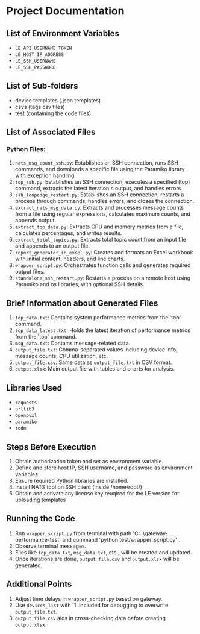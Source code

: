 # Project Documentation

## List of Environment Variables
- `LE_API_USERNAME_TOKEN`
- `LE_HOST_IP_ADDRESS`
- `LE_SSH_USERNAME`
- `LE_SSH_PASSWORD`

## List of Sub-folders
- device templates (.json templates)
- csvs (tags csv files)
- test (containing the code files)

## List of Associated Files
### Python Files:
1. `nats_msg_count_ssh.py`: Establishes an SSH connection, runs SSH commands, and downloads a specific file using the Paramiko library with exception handling.
2. `top_ssh.py`: Establishes an SSH connection, executes a specified (top) command, extracts the latest iteration's output, and handles errors.
3. `ssh_loopedge_restart.py`: Establishes an SSH connection, restarts a process through commands, handles errors, and closes the connection.
4. `extract_nats_msg_data.py`: Extracts and processes message counts from a file using regular expressions, calculates maximum counts, and appends output.
5. `extract_top_data.py`: Extracts CPU and memory metrics from a file, calculates percentages, and writes results.
6. `extract_total_topics.py`: Extracts total topic count from an input file and appends to an output file.
7. `report_generator_in_excel.py`: Creates and formats an Excel workbook with initial content, headers, and line charts.
8. `wrapper_script.py`: Orchestrates function calls and generates required output files.
9. `standalone_ssh_restart.py`: Restarts a process on a remote host using Paramiko and os libraries, with optional SSH details.

## Brief Information about Generated Files
1. `top_data.txt`: Contains system performance metrics from the 'top' command.
2. `top_data_latest.txt`: Holds the latest iteration of performance metrics from the 'top' command.
3. `msg_data.txt`: Contains message-related data.
4. `output_file.txt`: Comma-separated values including device info, message counts, CPU utilization, etc.
5. `output_file.csv`: Same data as `output_file.txt` in CSV format.
6. `output.xlsx`: Main output file with tables and charts for analysis.

## Libraries Used
- `requests`
- `urllib3`
- `openpyxl`
- `paramiko`
- `tqdm`

## Steps Before Execution
1. Obtain authorization token and set as environment variable.
2. Define and store host IP, SSH username, and password as environment variables.
3. Ensure required Python libraries are installed.
4. Install NATS tool on SSH client (inside /home/root/)
5. Obtain and activate any license key reuqired for the LE version for uploading templates 

## Running the Code
1. Run `wrapper_script.py` from terminal with path 'C:\..\gateway-performance-test\' and command 'python test/wrapper_script.py' .
2. Observe terminal messages.
3. Files like `top_data.txt`, `msg_data.txt`, etc., will be created and updated.
4. Once iterations are done, `output_file.csv` and `output.xlsx` will be generated.

## Additional Points
1. Adjust time delays in `wrapper_script.py` based on gateway.
2. Use `devices_list` with '1' included for debugging to overwrite `output_file.txt`.
3. `output_file.csv` aids in cross-checking data before creating `output.xlsx`.
